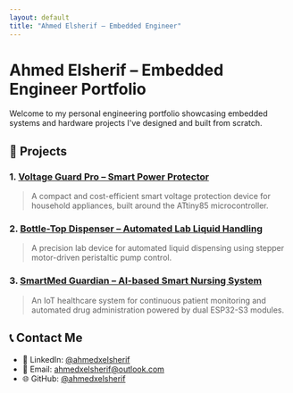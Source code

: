 ```yaml
---
layout: default
title: "Ahmed Elsherif – Embedded Engineer"
---
```


# Ahmed Elsherif – Embedded Engineer  Portfolio

Welcome to my personal engineering portfolio showcasing embedded systems and hardware projects I've designed and built from scratch.

## 🚀 Projects

### 1. [Voltage Guard Pro – Smart Power Protector](./projects/voltage_guard_pro/)
> A compact and cost-efficient smart voltage protection device for household appliances, built around the ATtiny85 microcontroller.

### 2. [Bottle-Top Dispenser – Automated Lab Liquid Handling](./projects/bottle_top_dispenser/)
> A precision lab device for automated liquid dispensing using stepper motor-driven peristaltic pump control.

### 3. [SmartMed Guardian – AI-based Smart Nursing System](./projects/smartmed_guardian/)
> An IoT healthcare system for continuous patient monitoring and automated drug administration powered by dual ESP32-S3 modules.


## 📞 Contact Me
- 💼 LinkedIn: [@ahmedxelsherif](https://www.linkedin.com/in/ahmedxelsherif/)
- 📧 Email:   ahmedxelsherif@outlook.com
- 🌐 GitHub: [@ahmedxelsherif](https://github.com/ahmedxelsherif)
